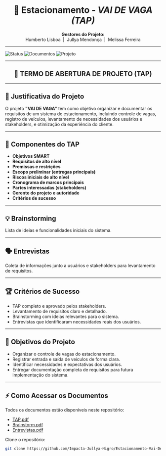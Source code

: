 <h1 align="center">🚗 Estacionamento - <i>VAI DE VAGA (TAP)</i></h1>

<p align="center">
  <b>Gestores do Projeto:</b><br>
  Humberto Lisboa &nbsp;|&nbsp; Jullya Mendonça &nbsp;|&nbsp; Melissa Ferreira
</p>

---

![Status](https://img.shields.io/badge/Status-Em%20Desenvolvimento-yellow) 
![Documentos](https://img.shields.io/badge/Documentos-PDF-blue) 
![Projeto](https://img.shields.io/badge/Portfólio-Impacta-purple)

---

<h2 align="center">📑 TERMO DE ABERTURA DE PROJETO (TAP)</h2>

---

<h2>📌 Justificativa do Projeto</h2>

O projeto **"VAI DE VAGA"** tem como objetivo organizar e documentar os requisitos de um sistema de estacionamento, incluindo controle de vagas, registro de veículos, levantamento de necessidades dos usuários e stakeholders, e otimização da experiência do cliente.

---

<h2>📝 Componentes do TAP</h2>

- **Objetivos SMART**  
- **Requisitos de alto nível**  
- **Premissas e restrições**  
- **Escopo preliminar (entregas principais)**  
- **Riscos iniciais de alto nível**  
- **Cronograma de marcos principais**  
- **Partes interessadas (stakeholders)**  
- **Gerente do projeto e autoridade**  
- **Critérios de sucesso**  

---

<h2>💡 Brainstorming</h2>

Lista de ideias e funcionalidades iniciais do sistema.

---

<h2>🗣️ Entrevistas</h2>

Coleta de informações junto a usuários e stakeholders para levantamento de requisitos.


---


<h2>🏆 Critérios de Sucesso</h2>

- TAP completo e aprovado pelos stakeholders.  
- Levantamento de requisitos claro e detalhado.  
- Brainstorming com ideias relevantes para o sistema.  
- Entrevistas que identificaram necessidades reais dos usuários.  

---

<h2>🎯 Objetivos do Projeto</h2>

- Organizar o controle de vagas do estacionamento.  
- Registrar entrada e saída de veículos de forma clara.  
- Identificar necessidades e expectativas dos usuários.  
- Entregar documentação completa de requisitos para futura implementação do sistema.  

---

## ⚡ Como Acessar os Documentos
Todos os documentos estão disponíveis neste repositório:

- [TAP.pdf](./docs/TAP.pdf)  
- [Brainstorm.pdf](./docs/Brainstorm.pdf)  
- [Entrevistas.pdf](./docs/Entrevistas.pdf)  

Clone o repositório:
```bash
git clone https://github.com/Impacta-Jullya-Nigro/Estacionamento-Vai-De-Vaga-Engenharia-de-Requisitos.git

